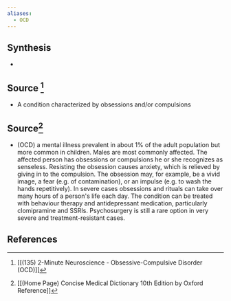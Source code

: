 ```yaml
---
aliases:
  - OCD
---
```

## Synthesis
- 
## Source [^1]
- A condition characterized by obsessions and/or compulsions
## Source[^2]
- (OCD) a mental illness prevalent in about $1 \%$ of the adult population but more common in children. Males are most commonly affected. The affected person has obsessions or compulsions he or she recognizes as senseless. Resisting the obsession causes anxiety, which is relieved by giving in to the compulsion. The obsession may, for example, be a vivid image, a fear (e.g. of contamination), or an impulse (e.g. to wash the hands repetitively). In severe cases obsessions and rituals can take over many hours of a person's life each day. The condition can be treated with behaviour therapy and antidepressant medication, particularly clomipramine and SSRIs. Psychosurgery is still a rare option in very severe and treatment-resistant cases.
## References

[^1]: [[(135) 2-Minute Neuroscience - Obsessive-Compulsive Disorder (OCD)]]
[^2]: [[(Home Page) Concise Medical Dictionary 10th Edition by Oxford Reference]]